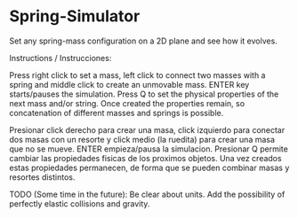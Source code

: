 # Spring-Simulator
Set any spring-mass configuration on a 2D plane and see how it evolves. 

Instructions / Instrucciones:

Press right click to set a mass, left click to connect two masses with a spring
and middle click to create an unmovable mass. ENTER key starts/pauses the simulation.
Press Q to set the physical properties of the next mass and/or string. Once created
the properties remain, so concatenation of different masses and springs is possible.

Presionar click derecho para crear una masa, click izquierdo para conectar dos masas con un resorte
y click medio (la ruedita) para crear una masa que no se mueve. ENTER empieza/pausa la simulacion.
Presionar Q permite cambiar las propiedades fisicas de los proximos objetos. Una vez creados estas
propiedades permanecen, de forma que se pueden combinar masas y resortes distintos.

TODO (Some time in the future): 
Be clear about units. Add the possibility of perfectly elastic collisions and gravity. 
